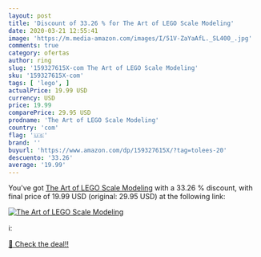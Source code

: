 ```yaml
---
layout: post
title: 'Discount of 33.26 % for The Art of LEGO Scale Modeling'
date: 2020-03-21 12:55:41
image: 'https://m.media-amazon.com/images/I/51V-ZaYaAfL._SL400_.jpg'
comments: true
category: ofertas
author: ring
slug: '159327615X-com The Art of LEGO Scale Modeling'
sku: '159327615X-com'
tags: [ 'lego', ]
actualPrice: 19.99 USD
currency: USD
price: 19.99
comparePrice: 29.95 USD
prodname: 'The Art of LEGO Scale Modeling'
country: 'com'
flag: '🇺🇸'
brand: ''
buyurl: 'https://www.amazon.com/dp/159327615X/?tag=tolees-20'
descuento: '33.26'
average: '19.99'
---
```


You've got [The Art of LEGO Scale Modeling](https://www.amazon.com/dp/159327615X/?tag=tolees-20) with a  33.26 % discount, with final price of 19.99 USD (original: 29.95 USD) at the following link:

[![The Art of LEGO Scale Modeling](https://m.media-amazon.com/images/I/51V-ZaYaAfL._SL400_.jpg)](https://www.amazon.com/dp/159327615X/?tag=tolees-20)

ℹ️:


[🛒 Check the deal!!](https://www.amazon.com/dp/159327615X/?tag=tolees-20)
